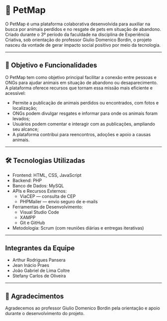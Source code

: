 # 🐾 PetMap

O PetMap é uma plataforma colaborativa desenvolvida para auxiliar na busca por animais perdidos e no resgate de pets em situação de abandono. Criado durante o 3º período da faculdade na disciplina de Experiência Criativa, sob orientação do professor Giulio Domenico Bordin, o projeto nasceu da vontade de gerar impacto social positivo por meio da tecnologia.

---

## 🚀 Objetivo e Funcionalidades

O PetMap tem como objetivo principal facilitar a conexão entre pessoas e ONGs para ajudar animais em situação de abandono ou desaparecimento. A plataforma oferece recursos que tornam essa missão mais eficiente e acessível:
- Permite a publicação de animais perdidos ou encontrados, com fotos e localização;
- ONGs podem divulgar resgates e informar para onde os animais foram levados;
- Usuários podem comentar e interagir com as publicações, ampliando seu alcance;
- A plataforma contribui para reencontros, adoções e apoio a causas animais.

---

## 🛠️ Tecnologias Utilizadas

- Frontend: HTML, CSS, JavaScript
- Backend: PHP
- Banco de Dados: MySQL
- APIs e Recursos Externos:
  - ViaCEP — consulta de CEP
  - PHPMailer — envio seguro de e-mails
- Ferramentas de Desenvolvimento:
  - Visual Studio Code
  - XAMPP
  - Git e GitHub
- Metodologia: Scrum (com reuniões diárias e entregas iterativas)

---

## Integrantes da Equipe

- Arthur Rodrigues Pansera
- Jean Inácio Praes
- João Gabriel de Lima Coltre
- Stefany Carlos de Oliveira

---

## 🙏 Agradecimentos

Agradecemos ao professor Giulio Domenico Bordin pela orientação e apoio durante o desenvolvimento do projeto.

